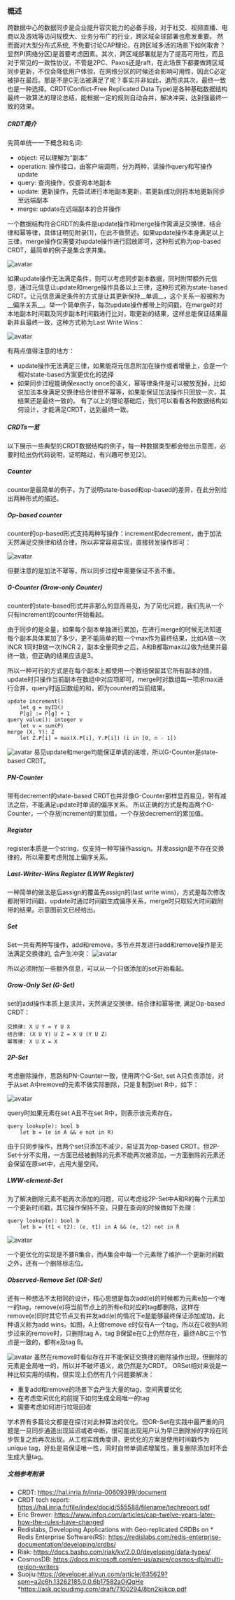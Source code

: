 
### 概述

跨数据中心的数据同步是企业提升容灾能力的必备手段，对于社交、视频直播、电商以及游戏等访问规模大、业务分布广的行业，跨区域全球部署也愈发重要。
然而面对大型分布式系统, 不免要讨论CAP理论，在跨区域多活的场景下如何取舍？显然P(网络分区)是首要考虑因素。其次，跨区域部署就是为了提高可用性，而且对于常见的一致性协议，不管是2PC、Paxos还是raft，在此场景下都要做跨区域同步更新，不仅会降低用户体验，在网络分区的时候还会影响可用性，因此C必定被排在最后。那是不是C无法被满足了呢？事实并非如此，退而求其次，最终一致也是一种选择。CRDT(Conflict-Free Replicated Data Type)是各种基础数据结构最终一致算法的理论总结，能根据一定的规则自动合并，解决冲突，达到强最终一致的效果。


##### CRDT简介
先简单统一一下概念和名词:
* object: 可以理解为“副本”
* operation: 操作接口，由客户端调用，分为两种，读操作query和写操作update
* query: 查询操作，仅查询本地副本
* update: 更新操作，先尝试进行本地副本更新，若更新成功则将本地更新同步至远端副本
* merge: update在远端副本的合并操作

一个数据结构符合CRDT的条件是update操作和merge操作需满足交换律、结合律和幂等律，具体证明见附录[1]，在此不做赘述。如果update操作本身满足以上三律，merge操作仅需要对update操作进行回放即可，这种形式称为op-based CRDT，最简单的例子是集合求并集。


![avatar](https://cdn.nlark.com/lark/0/2018/png/85645/1535631477767-045052b6-7caa-4ce6-8e43-13aab3f7a159.png)

如果update操作无法满足条件，则可以考虑同步副本数据，同时附带额外元信息，通过元信息让update和merge操作具备以上三律，这种形式称为state-based CRDT。让元信息满足条件的方式是让其更新保持__单调__，这个关系一般被称为__偏序关系__。举一个简单例子，每次update操作都带上时间戳，在merge时对本地副本时间戳及同步副本时间戳进行比对，取更新的结果，这样总能保证结果最新并且最终一致，这种方式称为Last Write Wins：

![avatar](https://cdn.nlark.com/lark/0/2018/png/85645/1535631523249-333e8c4f-5570-4b34-a6b3-9d73897e2502.png)

有两点值得注意的地方：

* update操作无法满足三律，如果能将元信息附加在操作或者增量上，会是一个相对state-based方案更优化的选择
* 如果同步过程能确保exactly once的语义，幂等律条件是可以被放宽掉，比如说加法本身满足交换律结合律但不幂等，如果能保证加法操作只回放一次，其结果还是最终一致的。
有了以上的理论基础后，我们可以看看各种数据结构如何设计，才能满足CRDT，达到最终一致。

##### CRDTs一览
以下展示一些典型的CRDT数据结构的例子，每一种数据类型都会给出示意图，必要时给出伪代码说明，证明略过，有兴趣可参见[2]。

##### Counter
counter是最简单的例子，为了说明state-based和op-based的差异，在此分别给出两种形式的描述。

##### Op-based counter
counter的op-based形式支持两种写操作：increment和decrement，由于加法天然满足交换律和结合律，所以非常容易实现，直接转发操作即可：

![avatar](https://cdn.nlark.com/lark/0/2018/png/85645/1535631550788-5e65cb27-c097-44a2-bee7-bea8ae8823ec.png)

但要注意的是加法不幂等，所以同步过程中需要保证不丢不重。

##### G-Counter (Grow-only Counter)
counter的state-based形式并非那么的显而易见，为了简化问题，我们先从一个只有increment的counter开始看起。

由于同步的是全量，如果每个副本单独进行累加，在进行merge的时候无法知道每个副本具体累加了多少，更不能简单的取一个max作为最终结果，比如A做一次INCR 1同时B做一次INCR 2，副本全量同步之后，A和B都取max以2做为结果并最终一致，但正确的结果应该是3。

所以一种可行的方式是在每个副本上都使用一个数组保留其它所有副本的值，update时只操作当前副本在数组中对应项即可，merge时对数组每一项求max进行合并，query时返回数组的和，即为counter的当前结果。

```
update increment()
    let g = myID()
    P[g] := P[g] + 1
query value(): integer v
    let v = sum(P)
merge (X, Y): Z
    let Z.P[i] = max(X.P[i], Y.P[i]) (i in [0, n - 1])
```

![avatar](https://cdn.nlark.com/lark/0/2018/png/85645/1535631582091-64f791e5-8b70-4951-b998-bd64187c269f.png)
易见update和merge均能保证单调的递增，所以G-Counter是state-based CRDT。

##### PN-Counter
带有decrement的state-based CRDT也并非像G-Counter那样显而易见，带有减法之后，不能满足update时单调的偏序关系。 所以正确的方式是构造两个G-Counter，一个存放increment的累加值，一个存放decrement的累加值。

##### Register
register本质是一个string，仅支持一种写操作assign。并发assign是不存在交换律的，所以需要考虑附加上偏序关系。

##### Last-Writer-Wins Register (LWW Register)
一种简单的做法是后assign的覆盖先assign的(last write wins)，方式是每次修改都附带时间戳，update时通过时间戳生成偏序关系，merge时只取较大时间戳附带的结果。示意图前文已经给出。

##### Set
Set一共有两种写操作，add和remove，多节点并发进行add和remove操作是无法满足交换律的, 会产生冲突：
![avatar](https://cdn.nlark.com/lark/0/2018/png/85645/1535631634056-b0ec8165-344a-4033-8c7f-4e6437665944.png)

所以必须附加一些额外信息，可以从一个只做添加的set开始看起。

##### Grow-Only Set (G-Set)
set的add操作本质上是求并，天然满足交换律、结合律和幂等律, 满足Op-based CRDT：
~~~
交换律: X U Y = Y U X
结合律: (X U Y) U Z = X U (Y U Z)
幂等律: X U X = X
~~~

##### 2P-Set
考虑删除操作，思路和PN-Counter一致，使用两个G-Set, set A只负责添加，对于从set A中remove的元素不做实际删除，只是复制到set R中，如下：

![avatar](https://cdn.nlark.com/lark/0/2018/png/85645/1535631654427-e48a704a-db67-421e-a8b8-d5455530fc0b.png)

query时如果元素在set A且不在set R中，则表示该元素存在。


```
query lookup(e): bool b 
    let b = (e in A && e not in R)  
```

由于只同步操作，且两个set只添加不减少，易证其为op-based CRDT。但2P-Set十分不实用，一方面已经被删除的元素不能再次被添加，一方面删除的元素还会保留在原set中，占用大量空间。

##### LWW-element-Set
为了解决删除元素不能再次添加的问题，可以考虑给2P-Set中A和R的每个元素加一个更新时间戳，其它操作保持不变，只要在查询的时候做如下处理：

```
query lookup(e): bool b
    let b = (t1 < t2): (e, t1) in A && (e, t2) not in R   
```

![avatar](https://cdn.nlark.com/lark/0/2018/png/85645/1535631681537-2b3a8835-b6ad-4da2-9503-68839902dcdd.png)

一个更优化的实现是不要R集合，而A集合中每一个元素除了维护一个更新时间戳之外，还有一个删除标志位。

##### Observed-Remove Set (OR-Set)
还有一种想法不太相同的设计，核心思想是每次add(e)的时候都为元素e加一个唯一的tag，remove(e)将当前节点上的所有e和对应的tag都删除，这样在remove(e)同时其它节点又有并发add(e)的情况下e是能够最终保证添加成功，此种语义称为add wins。如图，A上做remove e时仅有A一个tag，所以在C收到A同步过来的remove时，只删除tag A，tag B保留e在C上仍然存在，最终ABC三个节点是一致的，都有e及tag B。

![avatar](https://cdn.nlark.com/lark/0/2018/png/85645/1535631709483-8c818a37-d392-40b5-95b1-deb462ab3bfb.png)
虽然在remove时看似存在并不能保证交换律的删除操作出现，但删除的元素是全局唯一的，所以并不破坏语义，故仍然是为CRDT。
ORSet相对来说是一种比较实用的结构，但实现上仍然有几个问题要解决：

* 重复add和remove的场景下会产生大量的tag，空间需要优化
* 在考虑空间优化的前提下如何生成全局唯一的tag
* 需要考虑如何进行垃圾回收

学术界有多篇论文都是在探讨对此种算法的优化。但OR-Set在实践中最严重的问题是一旦同步通道出现延迟或者中断，很可能出现用户认为早已删除掉的字段在同步恢复之后再次出现。从工程实践角度讲，更优化的方案是使用时间戳作为unique tag，好处是易保证唯一性，同时自带单调递增属性，重复删除添加时不会生成大量tag。


##### 文档参考附录
* CRDT: https://hal.inria.fr/inria-00609399/document
* CRDT tech report: https://hal.inria.fr/file/index/docid/555588/filename/techreport.pdf
* Eric Brewer: https://www.infoq.com/articles/cap-twelve-years-later-how-the-rules-have-changed
* Redislabs, Developing Applications with Geo-replicated CRDBs on * Redis Enterprise Software(RS): https://redislabs.com/redis-enterprise-documentation/developing/crdbs/
* Riak: https://docs.basho.com/riak/kv/2.0.0/developing/data-types/
* CosmosDB: https://docs.microsoft.com/en-us/azure/cosmos-db/multi-region-writers
* Suojiu:https://developer.aliyun.com/article/635629?spm=a2c6h.13262185.0.0.6b17582aOjQgHe
*https://ask.qcloudimg.com/draft/7100294/8bn2kjikcp.pdf